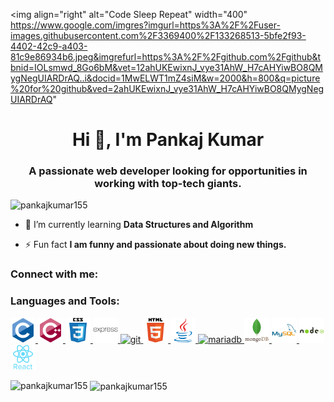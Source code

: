 <img align="right" alt="Code Sleep Repeat" width="400" https://www.google.com/imgres?imgurl=https%3A%2F%2Fuser-images.githubusercontent.com%2F3369400%2F133268513-5bfe2f93-4402-42c9-a403-81c9e86934b6.jpeg&imgrefurl=https%3A%2F%2Fgithub.com%2Fgithub&tbnid=IOLsmwd_8Go6bM&vet=12ahUKEwixnJ_vye31AhW_H7cAHYiwBO8QMygNegUIARDrAQ..i&docid=1MwELWT1mZ4siM&w=2000&h=800&q=picture%20for%20github&ved=2ahUKEwixnJ_vye31AhW_H7cAHYiwBO8QMygNegUIARDrAQ"
<h1 align="center">Hi 👋, I'm Pankaj Kumar</h1>
<h3 align="center">A passionate web developer looking for opportunities in working with top-tech giants.</h3>

<p align="left"> <img src="https://komarev.com/ghpvc/?username=pankajkumar155&label=Profile%20views&color=0e75b6&style=flat" alt="pankajkumar155" /> </p>

- 🌱 I’m currently learning **Data Structures and Algorithm**

- ⚡ Fun fact **I am funny and passionate about doing new things.**

<h3 align="left">Connect with me:</h3>
<p align="left">
</p>

<h3 align="left">Languages and Tools:</h3>
<p align="left"> <a href="https://www.cprogramming.com/" target="_blank" rel="noreferrer"> <img src="https://raw.githubusercontent.com/devicons/devicon/master/icons/c/c-original.svg" alt="c" width="40" height="40"/> </a> <a href="https://www.w3schools.com/cpp/" target="_blank" rel="noreferrer"> <img src="https://raw.githubusercontent.com/devicons/devicon/master/icons/cplusplus/cplusplus-original.svg" alt="cplusplus" width="40" height="40"/> </a> <a href="https://www.w3schools.com/css/" target="_blank" rel="noreferrer"> <img src="https://raw.githubusercontent.com/devicons/devicon/master/icons/css3/css3-original-wordmark.svg" alt="css3" width="40" height="40"/> </a> <a href="https://expressjs.com" target="_blank" rel="noreferrer"> <img src="https://raw.githubusercontent.com/devicons/devicon/master/icons/express/express-original-wordmark.svg" alt="express" width="40" height="40"/> </a> <a href="https://git-scm.com/" target="_blank" rel="noreferrer"> <img src="https://www.vectorlogo.zone/logos/git-scm/git-scm-icon.svg" alt="git" width="40" height="40"/> </a> <a href="https://www.w3.org/html/" target="_blank" rel="noreferrer"> <img src="https://raw.githubusercontent.com/devicons/devicon/master/icons/html5/html5-original-wordmark.svg" alt="html5" width="40" height="40"/> </a> <a href="https://www.java.com" target="_blank" rel="noreferrer"> <img src="https://raw.githubusercontent.com/devicons/devicon/master/icons/java/java-original.svg" alt="java" width="40" height="40"/> </a> <a href="https://mariadb.org/" target="_blank" rel="noreferrer"> <img src="https://www.vectorlogo.zone/logos/mariadb/mariadb-icon.svg" alt="mariadb" width="40" height="40"/> </a> <a href="https://www.mongodb.com/" target="_blank" rel="noreferrer"> <img src="https://raw.githubusercontent.com/devicons/devicon/master/icons/mongodb/mongodb-original-wordmark.svg" alt="mongodb" width="40" height="40"/> </a> <a href="https://www.mysql.com/" target="_blank" rel="noreferrer"> <img src="https://raw.githubusercontent.com/devicons/devicon/master/icons/mysql/mysql-original-wordmark.svg" alt="mysql" width="40" height="40"/> </a> <a href="https://nodejs.org" target="_blank" rel="noreferrer"> <img src="https://raw.githubusercontent.com/devicons/devicon/master/icons/nodejs/nodejs-original-wordmark.svg" alt="nodejs" width="40" height="40"/> </a> <a href="https://reactjs.org/" target="_blank" rel="noreferrer"> <img src="https://raw.githubusercontent.com/devicons/devicon/master/icons/react/react-original-wordmark.svg" alt="react" width="40" height="40"/> </a> </p>

<p><img align="left" src="https://github-readme-stats.vercel.app/api/top-langs?username=pankajkumar155&show_icons=true&locale=en&layout=compact" alt="pankajkumar155" /></p>

<p>&nbsp;<img align="center" src="https://github-readme-stats.vercel.app/api?username=pankajkumar155&show_icons=true&locale=en" alt="pankajkumar155" /></p>
